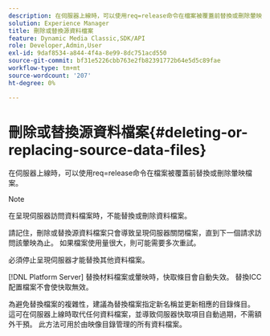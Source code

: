 ```yaml
---
description: 在伺服器上線時，可以使用req=release命令在檔案被覆蓋前替換或刪除暈映檔案。
solution: Experience Manager
title: 刪除或替換源資料檔案
feature: Dynamic Media Classic,SDK/API
role: Developer,Admin,User
exl-id: 9daf8534-a844-4f4a-8e99-8dc751acd550
source-git-commit: bf31e5226cbb763e2fb82391772b64e5d5c89fae
workflow-type: tm+mt
source-wordcount: '207'
ht-degree: 0%

---
```


# 刪除或替換源資料檔案{#deleting-or-replacing-source-data-files}

在伺服器上線時，可以使用req=release命令在檔案被覆蓋前替換或刪除暈映檔案。

>[!NOTE]
>
>在呈現伺服器訪問資料檔案時，不能替換或刪除資料檔案。

請記住，刪除或替換源資料檔案只會導致呈現伺服器關閉檔案，直到下一個請求訪問該暈映為止。 如果檔案使用量很大，則可能需要多次重試。

必須停止呈現伺服器才能替換其他資料檔案。

[!DNL Platform Server] 替換材料檔案或暈映時，快取條目會自動失效。 替換ICC配置檔案不會使快取無效。

為避免替換檔案的複雜性，建議為替換檔案指定新名稱並更新相應的目錄條目。 這可在伺服器上線時取代任何資料檔案，並導致伺服器快取項目自動過期，不需額外干預。 此方法可用於由映像目錄管理的所有資料檔案。
